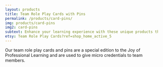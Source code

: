 ```yaml
---
layout: products
title: Team Role Play Cards with Pins
permalink: /products/card-pins/
img: products/card-pins
img2: card-pins
subtext: Enhance your learning experience with these unique products that activate wonder and play.
etsy: Team Role Play Cards?ref=shop_home_active_5
---
```


Our team role play cards and pins are a special edition to the Joy of Professional Learning and are used to give micro credentials to team members.
